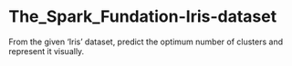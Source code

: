 # The_Spark_Fundation-Iris-dataset
From the given ‘Iris’ dataset, predict the optimum number of
clusters and represent it visually.
